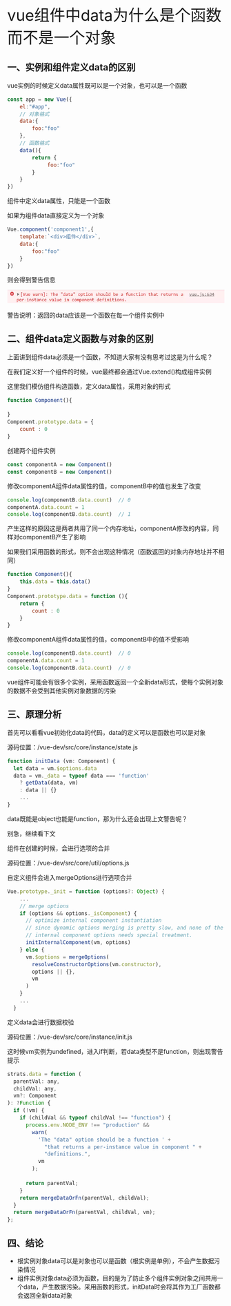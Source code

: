 <font style="font-size: 36px;">vue组件中data为什么是个函数而不是一个对象</font>

## 一、实例和组件定义data的区别
vue实例的时候定义data属性既可以是一个对象，也可以是一个函数
```js
const app = new Vue({
    el:"#app",
    // 对象格式
    data:{
        foo:"foo"
    },
    // 函数格式
    data(){
        return {
             foo:"foo"
        }
    }
})
```
组件中定义data属性，只能是一个函数

如果为组件data直接定义为一个对象
```js
Vue.component('component1',{
    template:`<div>组件</div>`,
    data:{
        foo:"foo"
    }
})
```
则会得到警告信息

<img src='../assets/vue9-1.png' />

警告说明：返回的data应该是一个函数在每一个组件实例中

## 二、组件data定义函数与对象的区别
上面讲到组件data必须是一个函数，不知道大家有没有思考过这是为什么呢？

在我们定义好一个组件的时候，vue最终都会通过Vue.extend()构成组件实例

这里我们模仿组件构造函数，定义data属性，采用对象的形式
```js
function Component(){
 
}
Component.prototype.data = {
	count : 0
}
```
创建两个组件实例
```js
const componentA = new Component()
const componentB = new Component()
```
修改componentA组件data属性的值，componentB中的值也发生了改变
```js
console.log(componentB.data.count)  // 0
componentA.data.count = 1
console.log(componentB.data.count)  // 1
```
产生这样的原因这是两者共用了同一个内存地址，componentA修改的内容，同样对componentB产生了影响

如果我们采用函数的形式，则不会出现这种情况（函数返回的对象内存地址并不相同）
```js
function Component(){
	this.data = this.data()
}
Component.prototype.data = function (){
    return {
   		count : 0
    }
}
```
修改componentA组件data属性的值，componentB中的值不受影响
```js
console.log(componentB.data.count)  // 0
componentA.data.count = 1
console.log(componentB.data.count)  // 0
```
vue组件可能会有很多个实例，采用函数返回一个全新data形式，使每个实例对象的数据不会受到其他实例对象数据的污染

## 三、原理分析
首先可以看看vue初始化data的代码，data的定义可以是函数也可以是对象

源码位置：/vue-dev/src/core/instance/state.js
```js
function initData (vm: Component) {
  let data = vm.$options.data
  data = vm._data = typeof data === 'function'
    ? getData(data, vm)
    : data || {}
    ...
}
```
data既能是object也能是function，那为什么还会出现上文警告呢？

别急，继续看下文

组件在创建的时候，会进行选项的合并

源码位置：/vue-dev/src/core/util/options.js

自定义组件会进入mergeOptions进行选项合并
```js
Vue.prototype._init = function (options?: Object) {
    ...
    // merge options
    if (options && options._isComponent) {
      // optimize internal component instantiation
      // since dynamic options merging is pretty slow, and none of the
      // internal component options needs special treatment.
      initInternalComponent(vm, options)
    } else {
      vm.$options = mergeOptions(
        resolveConstructorOptions(vm.constructor),
        options || {},
        vm
      )
    }
    ...
  }
  ```
定义data会进行数据校验

源码位置：/vue-dev/src/core/instance/init.js

这时候vm实例为undefined，进入if判断，若data类型不是function，则出现警告提示
```js
strats.data = function (
  parentVal: any,
  childVal: any,
  vm?: Component
): ?Function {
  if (!vm) {
    if (childVal && typeof childVal !== "function") {
      process.env.NODE_ENV !== "production" &&
        warn(
          'The "data" option should be a function ' +
            "that returns a per-instance value in component " +
            "definitions.",
          vm
        );

      return parentVal;
    }
    return mergeDataOrFn(parentVal, childVal);
  }
  return mergeDataOrFn(parentVal, childVal, vm);
};
```
## 四、结论
- 根实例对象data可以是对象也可以是函数（根实例是单例），不会产生数据污染情况
- 组件实例对象data必须为函数，目的是为了防止多个组件实例对象之间共用一个data，产生数据污染。采用函数的形式，initData时会将其作为工厂函数都会返回全新data对象